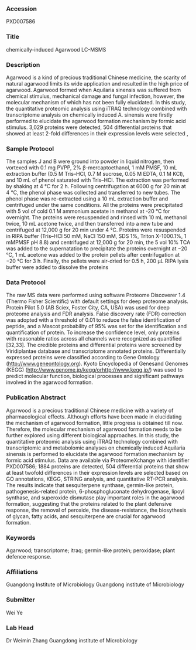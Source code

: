 ### Accession
PXD007586

### Title
chemically-induced Agarwood LC-MSMS

### Description
Agarwood is a kind of precious traditional Chinese medicine, the scarity of natural agarwood limits its wide application and resulted in the high price of agarwood. Agarwood formed when Aquilaria sinensis was suffered from chemical stimulus, mechanical damage and fungal infection, however, the molecular mechanism of which has not been fully elucidated. In this study, the quantitative proteomic analysis using iTRAQ technology combined with transcriptome analysis on chemically induced A. sinensis were firstly performed to elucidate the agarwood formation mechanism by formic acid stimulus. 3,029 proteins were detected, 504 differential proteins that showed at least 2-fold differences in their expression levels were selected ,

### Sample Protocol
The samples J and B were ground into powder in liquid nitrogen, then vortexed with 0.1 mg PVPP, 2% β-mercaptoethanol, 1 mM PMSF, 10 mL extraction buffer (0.5 M Tris–HCl, 0.7 M sucrose, 0.05 M EDTA, 0.1 M KCl), and 10 mL of phenol saturated with Tris–HCl. The extraction was performed by shaking at 4 °C for 2 h. Following centrifugation at 6000 g for 20 min at 4 °C, the phenol phase was collected and transferred to new tubes. The phenol phase was re-extracted using a 10 mL extraction buffer and centrifuged under the same conditions. All the proteins were precipitated with 5 vol of cold 0.1 M ammonium acetate in methanol at -20 °C for overnight. The proteins were resuspended and rinsed with 10 mL methanol twice, 10 mL acetone twice, and then transferred into a new tube and centrifuged at 12,000 g for 20 min under 4 °C. Proteins were resuspended in RIPA buffer (Tris–HCl 50 mM, NaCl 150 mM, SDS 1%, Triton X-1000.1%, 1 mMPMSF pH 8.8) and centrifuged at 12,000 g for 20 min, the 5 vol 10% TCA was added to the supernatation to precipitate the proteins overnight at −20 °C, 1 mL acetone was added to the protein pellets after centrifugation at −20 °C for 3 h. Finally, the pellets were air-dried for 0.5 h, 200 μL RIPA lysis buffer were added to dissolve the proteins

### Data Protocol
The raw MS data were performed using software Proteome Discoverer 1.4 (Thermo Fisher Scientific) with default settings for deep proteome analysis. Protein Pilot 5.0 (AB Sciex, Foster City, CA, USA) was used for deep proteome analysis and FDR analysis. False discovery rate (FDR) correction was adopted with a threshold of 0.01 to reduce the false identification of peptide, and a Mascot probability of 95% was set for the identification and quantification of protein. To increase the confidence level, only proteins with reasonable ratios across all channels were recognized as quantified [32,33]. The credible proteins and differential proteins were screened by Viridiplantae database and transcriptome annotated proteins. Differentially expressed proteins were classified according to Gene Ontology (http://www.geneontology.org). Kyoto Encyclopedia of Genesand Genomes (KEGG) (http://www.genome.jp/kegg/orhttp://www.kegg.jp/) was used to predict molecular function, biological processes and significant pathways involved in the agarwood formation.

### Publication Abstract
Agarwood is a precious traditional Chinese medicine with a variety of pharmacological effects. Although efforts have been made in elucidating the mechanism of agarwood formation, little progress is obtained till now. Therefore, the molecular mechanism of agarwood formation needs to be further explored using different biological approaches. In this study, the quantitative proteomic analysis using iTRAQ technology combined with transcriptomic and metabolomic analyses on chemically induced Aquilaria sinensis is performed to elucidate the agarwood formation mechanism by formic acid stimulus. Data are available via ProteomeXchange with identifier PXD007586; 1884 proteins are detected, 504 differential proteins that show at least twofold differences in their expression levels are selected based on GO annotations, KEGG, STRING analysis, and quantitative RT-PCR analysis. The results indicate that sesquiterpene synthase, germin-like protein, pathogenesis-related protein, 6-phosphogluconate dehydrogenase, lipoyl synthase, and superoxide dismutase play important roles in the agarwood formation, suggesting that the proteins related to the plant defensive response, the removal of peroxide, the disease-resistance, the biosythesis of glycan, fatty acids, and sesquiterpene are crucial for agarwood formation.

### Keywords
Agarwood; transcriptome; itraq; germin-like protein; peroxidase; plant defence response.

### Affiliations
Guangdong Institute of Microbiology
Guangdong institute of Microbiology

### Submitter
Wei Ye

### Lab Head
Dr Weimin Zhang
Guangdong institute of Microbiology


